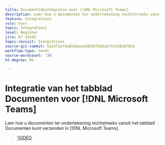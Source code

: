 ```yaml
---
title: Documenttabintegratie voor [!DNL Microsoft Teams]
description: Leer hoe u documenten ter ondertekening rechtstreeks vanuit het tabblad Documenten kunt verzenden in [!DNL Microsoft Teams]
feature: Integrations
role: User
topic: Integrations
level: Beginner
jira: KT-14243
topic-revisit: Integrations
source-git-commit: 5a23f2ef4a8558aac6d6d5f4d52e7fe15828f03a
workflow-type: tm+mt
source-wordcount: '36'
ht-degree: 0%

---
```


# Integratie van het tabblad Documenten voor [!DNL Microsoft Teams]

Leer hoe u documenten ter ondertekening rechtstreeks vanuit het tabblad Documenten kunt verzenden in [!DNL Microsoft Teams].

>[!VIDEO](https://video.tv.adobe.com/v/3439654?quality=12&learn=on&hidetitle=true&captions=dut)
